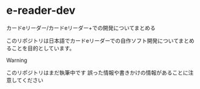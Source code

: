 # e-reader-dev
カードeリーダー/カードeリーダー+での開発についてまとめる

このリポジトリは日本語でカードeリーダーでの自作ソフト開発についてまとめることを目的としています。

> [!WARNING]
> このリポジトリはまだ執筆中です 誤った情報や書きかけの情報があることに注意してください

